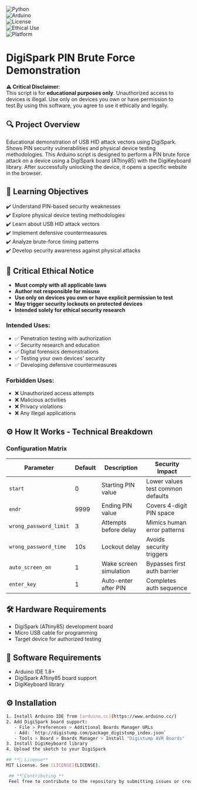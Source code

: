 ![Python](https://img.shields.io/badge/Python-3.8%2B-blue)  
![Arduino](https://img.shields.io/badge/Arduino-1.8%2B-blue)  
![License](https://img.shields.io/badge/License-MIT-green)  
![Ethical Use](https://img.shields.io/badge/Ethical%20Use-Required-red)  
![Platform](https://img.shields.io/badge/Platform-DigiSpark-9cf)  

# DigiSpark PIN Brute Force Demonstration

**⚠️ Critical Disclaimer**:  
This script is for **educational purposes only**. Unauthorized access to devices is illegal. Use only on devices you own or have permission to test.By using this software, you agree to use it ethically and legally.

## 🔍 Project Overview

Educational demonstration of USB HID attack vectors using DigiSpark. Shows PIN security vulnerabilities and physical device testing methodologies.
This Arduino script is designed to perform a PIN brute force attack on a device using a DigiSpark board (ATtiny85) with the DigiKeyboard library. After successfully unlocking the device, it opens a specific website in the browser.

## 🎯 Learning Objectives
✔️ Understand PIN-based security weaknesses  
✔️ Explore physical device testing methodologies  
✔️ Learn about USB HID attack vectors  
✔️ Implement defensive countermeasures  
✔️ Analyze brute-force timing patterns  
✔️ Develop security awareness against physical attacks

## 🔴 Critical Ethical Notice
- **Must comply with all applicable laws**  
- **Author not responsible for misuse**  
- **Use only on devices you own or have explicit permission to test**  
- **May trigger security lockouts on protected devices**  
- **Intended solely for ethical security research**  

### Intended Uses:
- ✅ Penetration testing with authorization  
- ✅ Security research and education  
- ✅ Digital forensics demonstrations  
- ✅ Testing your own devices' security  
- ✅ Developing defensive countermeasures  

### Forbidden Uses:
- ❌ Unauthorized access attempts  
- ❌ Malicious activities  
- ❌ Privacy violations  
- ❌ Any illegal applications  

## ⚙️ How It Works - Technical Breakdown

### Configuration Matrix
| Parameter | Default | Description | Security Impact |
|-----------|---------|-------------|-----------------|
| `start` | 0 | Starting PIN value | Lower values test common defaults |
| `endr` | 9999 | Ending PIN value | Covers 4-digit PIN space |
| `wrong_password_limit` | 3 | Attempts before delay | Mimics human error patterns |
| `wrong_password_time` | 10s | Lockout delay | Avoids security triggers |
| `auto_screen_on` | 1 | Wake screen simulation | Bypasses first auth barrier |
| `enter_key` | 1 | Auto-enter after PIN | Completes auth sequence |


## 🛠️ Hardware Requirements
- DigiSpark (ATtiny85) development board
- Micro USB cable for programming
- Target device for authorized testing

## 💾 Software Requirements
- Arduino IDE 1.8+
- DigiSpark ATtiny85 board support
- DigiKeyboard library

## ⚙️ Installation
```bash
1. Install Arduino IDE from [arduino.cc](https://www.arduino.cc/)
2. Add DigiSpark board support:
   - File > Preferences > Additional Boards Manager URLs
   - Add: `http://digistump.com/package_digistump_index.json`
   - Tools > Board > Boards Manager > Install "Digistump AVR Boards"
3. Install DigiKeyboard library
4. Upload the sketch to your DigiSpark

## **📜 License**  
MIT License. See [LICENSE](LICENSE).  

 ## **🤝Contributing ** 
 Feel free to contribute to the repository by submitting issues or creating pull requests to add more tools or improve functionality.
